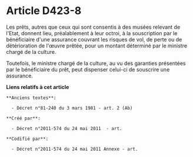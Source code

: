 # Article D423-8

Les prêts, autres que ceux qui sont consentis à des musées relevant de l'Etat, donnent lieu, préalablement à leur octroi, à
la souscription par le bénéficiaire d'une assurance couvrant les risques de vol, de perte ou de détérioration de l'œuvre
prêtée, pour un montant déterminé par le ministre chargé de la culture.

Toutefois, le ministre chargé de la culture, au vu des garanties présentées par le bénéficiaire du prêt, peut dispenser
celui-ci de souscrire une assurance.

**Liens relatifs à cet article**

	**Anciens textes**:

	  - Décret n°81-240 du 3 mars 1981 - art. 2 (Ab)

	**Créé par**:

	  - Décret n°2011-574 du 24 mai 2011  - art.

	**Codifié par**:

	  - Décret n°2011-574 du 24 mai 2011 Annexe - art.

